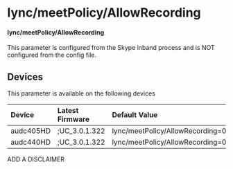 ﻿---
description: lync/meetPolicy/AllowRecording
search:
    keywords: ['lync','meetPolicy','AllowRecording']
---

# lync/meetPolicy/AllowRecording

#### lync/meetPolicy/AllowRecording

This parameter is configured from the Skype inband process and is NOT configured from the config file.



## Devices
This parameter is available on the following devices

| Device | Latest Firmware | Default Value |
|:---|:---|:---|
| audc405HD | ;UC_3.0.1.322 | lync/meetPolicy/AllowRecording=0 
| audc440HD | ;UC_3.0.1.322 | lync/meetPolicy/AllowRecording=0 

ADD A DISCLAIMER
